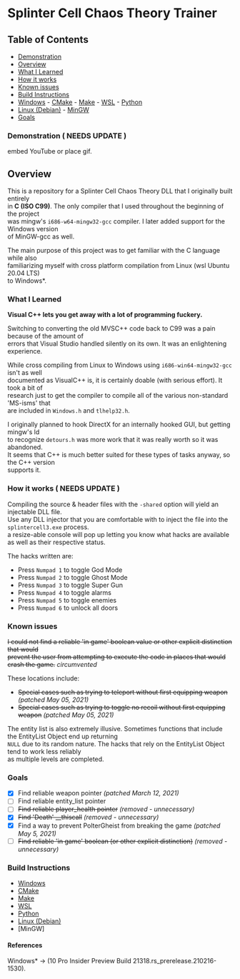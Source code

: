 # Splinter Cell Chaos Theory Trainer

## Table of Contents
  - [Demonstration](#demonstration)
  - [Overview](#overview)
  - [What I Learned](#what-i-learned)
  - [How it works](#how-it-works)
  - [Known issues](#known-issues)
  - [Build Instructions](#build-instructions)
   - [Windows](#building-for-windows)
    - [CMake](#building-with-cmake)
    - [Make](#building-with-make)
    - [WSL](#building-with-wsl)
    - [Python](#building-with-script)
   - [Linux (Debian)](#building-in-linux)
    - [MinGW](#building-with-mingw)
  - [Goals](#Goals)

### Demonstration ( NEEDS UPDATE )
embed YouTube or place gif.

## Overview
This is a repository for a Splinter Cell Chaos Theory DLL that I originally built entirely  
in <b>C (ISO C99)</b>. The only compiler that I used throughout the beginning of the project  
was mingw's <code>i686-w64-mingw32-gcc</code> compiler. I later added support for the Windows version  
of MinGW-gcc as well.

The main purpose of this project was to get familiar with the C language while also  
familiarizing myself with cross platform compilation from Linux (wsl Ubuntu 20.04 LTS)  
to Windows*.

### What I Learned
<b>Visual C++ lets you get away with a lot of programming fuckery.</b>

Switching to converting the old MVSC++ code back to C99 was a pain because of the amount of  
errors that Visual Studio handled silently on its own. It was an enlightening experience.

While cross compiling from Linux to Windows using <code>i686-win64-mingw32-gcc</code> isn't as well  
documented as VisualC++ is, it is certainly doable (with serious effort). It took a bit of  
research just to get the compiler to compile all of the various non-standard 'MS-isms' that  
are included in <code>Windows.h</code> and <code>tlhelp32.h</code>.

I originally planned to hook DirectX for an internally hooked GUI, but getting mingw's ld  
to recognize <code>detours.h</code> was more work that it was really worth so it was abandoned.  
It seems that C++ is much better suited for these types of tasks anyway, so the C++ version  
supports it.

### How it works ( NEEDS UPDATE )
Compiling the source & header files with the <code>-shared</code> option will yield an injectable DLL file.  
Use any DLL injector that you are comfortable with to inject the file into the <code>splintercell3.exe</code> process.  
a resize-able console will pop up letting you know what hacks are available as well as their respective status.

The hacks written are:
- Press <code>Numpad 1</code> to toggle God Mode
- Press <code>Numpad 2</code> to toggle Ghost Mode
- Press <code>Numpad 3</code> to toggle Super Gun
- Press <code>Numpad 4</code> to toggle alarms
- Press <code>Numpad 5</code> to toggle enemies
- Press <code>Numpad 6</code> to unlock all doors

### Known issues
~~I could not find a reliable 'in game' boolean value or other explicit distinction that would  
prevent the user from attempting to execute the code in places that would crash the game.~~ <i>circumvented</i>

These locations include:
- ~~Special cases such as trying to teleport without first equipping weapon~~ <i>(patched May 05, 2021)</i>
- ~~Special cases such as trying to toggle no recoil without first equipping weapon~~ <i>(patched May 05, 2021)</i>

The entity list is also extremely illusive. Sometimes functions that include the EntityList Object end up returning  
<code>NULL</code> due to its random nature. The hacks that rely on the EntityList Object tend to work less reliably  
as multiple levels are completed.

### Goals
 - [x] Find reliable weapon pointer <i>(patched March 12, 2021)</i>
 - [ ] Find reliable entity_list pointer
 - [ ] ~~Find reliable player_health pointer~~ <i>(removed - unnecessary)</i>
 - [x] ~~Find 'Death' __thiscall~~ <i>(removed - unnecessary)</i>
 - [x] Find a way to prevent PolterGheist from breaking the game <i>(patched May 5, 2021)</i>
 - [ ] ~~Find reliable 'in game' boolean (or other explicit distinction)~~ <i>(removed - unnecessary)</i>

### Build Instructions
 - [Windows](#building-for-windows)
  - [CMake](#building-with-cmake)
  - [Make](#building-with-make)
  - [WSL](#building-with-wsl)
  - [Python](#building-with-script)
 - [Linux (Debian)](#building-in-linux)
  - [MinGW]


#### References
Windows* -> (10 Pro Insider Preview Build 21318.rs_prerelease.210216-1530).
